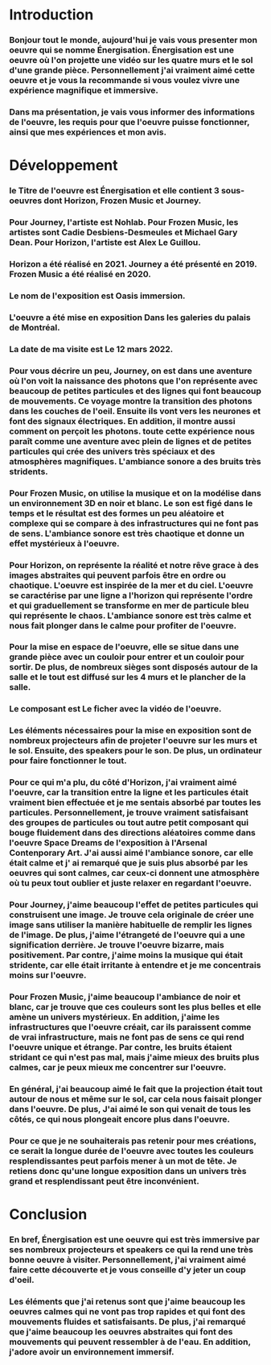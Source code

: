 # Introduction

### Bonjour tout le monde, aujourd'hui je vais vous presenter mon oeuvre qui se nomme Énergisation. Énergisation est une oeuvre où l'on projette une vidéo sur les quatre murs et le sol d'une grande pièce. Personnellement j'ai vraiment aimé cette oeuvre et je vous la recommande si vous voulez vivre une expérience magnifique et immersive.

### Dans ma présentation, je vais vous informer des informations de l'oeuvre, les requis pour que l'oeuvre puisse fonctionner, ainsi que mes expériences et mon avis.

# Développement


### le Titre de l'oeuvre est Énergisation et elle contient 3 sous-oeuvres dont Horizon, Frozen Music et Journey.

### Pour Journey, l'artiste est Nohlab. Pour Frozen Music, les artistes sont Cadie Desbiens-Desmeules et Michael Gary Dean. Pour Horizon, l'artiste est Alex Le Guillou.

### Horizon a été réalisé en 2021. Journey a été présenté en 2019. Frozen Music a été réalisé en 2020.

### Le nom de l'exposition est Oasis immersion.

### L'oeuvre a été mise en exposition Dans les galeries du palais de Montréal.

### La date de ma visite est Le 12 mars 2022.

### Pour vous décrire un peu, Journey, on est dans une aventure où l'on voit la naissance des photons que l'on représente avec beaucoup de petites particules et des lignes qui font beaucoup de mouvements. Ce voyage montre la transition des photons dans les couches de l'oeil. Ensuite ils vont vers les neurones et font des signaux électriques. En addition, il montre aussi comment on perçoit les photons. toute cette expérience nous paraît comme une aventure avec plein de lignes et de petites particules qui crée des univers très spéciaux et des atmosphères magnifiques. L'ambiance sonore a des bruits très stridents.

###  Pour Frozen Music, on utilise la musique et on la modélise dans un environnement 3D en noir et blanc. Le son est figé dans le temps et le résultat est des formes un peu aléatoire et complexe qui se compare à des infrastructures qui ne font pas de sens. L'ambiance sonore est très chaotique et donne un effet mystérieux à l'oeuvre.

### Pour Horizon, on représente la réalité et notre rêve grace à des images abstraites qui peuvent parfois être en ordre ou chaotique. L'oeuvre est inspirée de la mer et du ciel. L'oeuvre se caractérise par une ligne a l'horizon qui représente l'ordre et qui graduellement se transforme en mer de particule bleu qui représente le chaos. L'ambiance sonore est très calme et nous fait plonger dans le calme pour profiter de l'oeuvre.

### Pour la mise en espace de l'oeuvre, elle se situe dans une grande pièce avec un couloir pour entrer et un couloir pour sortir. De plus, de nombreux sièges sont disposés autour de la salle et le tout est diffusé sur les 4 murs et le plancher de la salle.

### Le composant est Le ficher avec la vidéo de l'oeuvre.

### Les éléments nécessaires pour la mise en exposition sont de nombreux projecteurs afin de projeter l'oeuvre sur les murs et le sol. Ensuite, des speakers pour le son. De plus, un ordinateur pour faire fonctionner le tout.

### Pour ce qui m'a plu, du côté d'Horizon, j'ai vraiment aimé l'oeuvre, car la transition entre la ligne et les particules était vraiment bien effectuée et je me sentais absorbé par toutes les particules. Personnellement, je trouve vraiment satisfaisant des groupes de particules ou tout autre petit composant qui bouge fluidement dans des directions aléatoires comme dans l'oeuvre Space Dreams de l'exposition à l'Arsenal Contenporary Art. J'ai aussi aimé l'ambiance sonore, car elle était calme et j' ai remarqué que je suis plus absorbé par les oeuvres qui sont calmes, car ceux-ci donnent une atmosphère où tu peux tout oublier et juste relaxer en regardant l'oeuvre. 

### Pour Journey, j'aime beaucoup l'effet de petites particules qui construisent une image. Je trouve cela originale de créer une image sans utiliser la manière habituelle de remplir les lignes de l'image. De plus, j'aime l'étrangeté de l'oeuvre qui a une signification derrière. Je trouve l'oeuvre bizarre, mais positivement. Par contre, j'aime moins la musique qui était stridente, car elle était irritante à entendre et je me concentrais moins sur l'oeuvre.

### Pour Frozen Music, j'aime beaucoup l'ambiance de noir et blanc, car je trouve que ces couleurs sont les plus belles et elle amène un univers mystérieux. En addition, j'aime les infrastructures que l'oeuvre créait, car ils paraissent comme de vrai infrastructure, mais ne font pas de sens ce qui rend l'oeuvre unique et étrange. Par contre, les bruits étaient stridant ce qui n'est pas mal, mais j'aime mieux des bruits plus calmes, car je peux mieux  me concentrer  sur l'oeuvre.

### En général, j'ai beaucoup aimé le fait que la projection était tout autour de nous et même sur le sol, car cela nous faisait plonger dans l'oeuvre. De plus, J'ai aimé le son qui venait de tous les côtés, ce qui nous plongeait encore plus dans l'oeuvre.

### Pour ce que je ne souhaiterais pas retenir pour mes créations, ce serait la longue durée de l'oeuvre avec toutes les couleurs resplendissantes peut parfois mener à un mot de tête. Je retiens donc qu'une longue exposition dans un univers très grand et resplendissant peut être inconvénient.

# Conclusion

### En bref, Énergisation est une oeuvre qui est très immersive par ses nombreux projecteurs et speakers ce qui la rend une très bonne oeuvre à visiter. Personnellement, j'ai vraiment aimé faire cette découverte et je vous conseille d'y jeter un coup d'oeil.

### Les éléments que j'ai retenus sont que j'aime beaucoup les oeuvres calmes qui ne vont pas trop rapides et qui font des mouvements fluides et satisfaisants. De plus, j'ai remarqué que j'aime beaucoup les oeuvres abstraites qui font des mouvements qui peuvent ressembler à de l'eau. En addition, j'adore avoir un environnement immersif.

